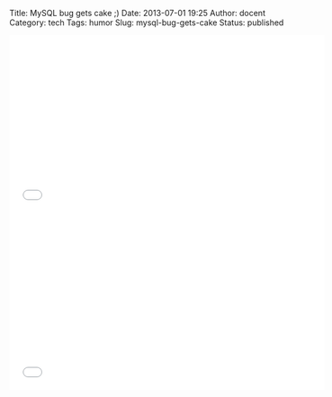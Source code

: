 Title: MySQL bug gets cake ;)
Date: 2013-07-01 19:25
Author: docent
Category: tech
Tags: humor
Slug: mysql-bug-gets-cake
Status: published

<!--:en--><iframe width="560" height="315" src="//www.youtube.com/embed/oAiVsbXVP6k?rel=0" frameborder="0" allowfullscreen></iframe><!--:--><!--:pl--><iframe width="560" height="315" src="//www.youtube.com/embed/oAiVsbXVP6k?rel=0" frameborder="0" allowfullscreen></iframe><!--:-->
